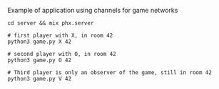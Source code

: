 Example of application using channels for game networks
```
cd server && mix phx.server

# first player with X, in room 42
python3 game.py X 42

# second player with O, in room 42
python3 game.py O 42

# Third player is only an observer of the game, still in room 42
python3 game.py V 42
```
